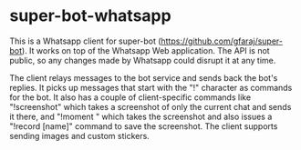 # super-bot-whatsapp
This is a Whatsapp client for super-bot (https://github.com/gfaraj/super-bot). It works on top of the Whatsapp Web application. The API is not public, so any changes made by Whatsapp could disrupt it at any time. 

The client relays messages to the bot service and sends back the bot's replies. It picks up messages that start with the "!" character as commands for the bot. It also has a couple of client-specific commands like "!screenshot" which takes a screenshot of only the current chat and sends it there, and "!moment " which takes the screenshot and also issues a "!record [name]" command to save the screenshot. The client supports sending images and custom stickers.

